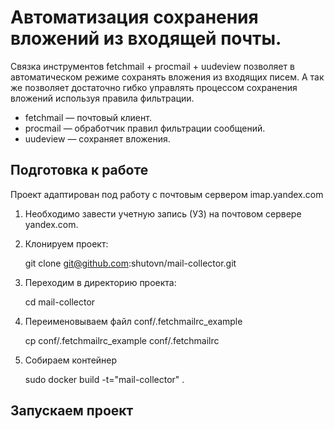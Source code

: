 # Автоматизация сохранения вложений из входящей почты.
Связка инструментов fetchmail + procmail + uudeview позволяет в автоматическом режиме сохранять вложения из входящих писем. А так же позволяет достаточно гибко управлять процессом сохранения вложений используя правила фильтрации.
+ fetchmail — почтовый клиент.
+ procmail — обработчик правил фильтрации сообщений.
+ uudeview — сохраняет вложения.

## Подготовка к работе
Проект адаптирован под работу с почтовым сервером imap.yandex.com
1. Необходимо завести учетную запись (УЗ) на почтовом сервере yandex.com.
2. Клонируем проект:

    git clone git@github.com:shutovn/mail-collector.git

3. Переходим в директорию проекта:

    cd mail-collector

4. Переименовываем файл conf/.fetchmailrc_example

    cp conf/.fetchmailrc_example conf/.fetchmailrc

5. Собираем контейнер

    sudo docker build -t="mail-collector" .

## Запускаем проект
